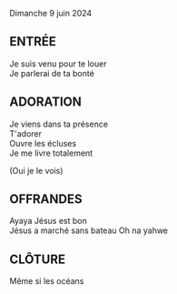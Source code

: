 Dimanche 9 juin 2024    
  
## ENTRÉE    
Je suis venu pour te louer  
Je parlerai de ta bonté  

## ADORATION    
Je viens dans ta présence  
T'adorer  
Ouvre les écluses  
Je me livre totalement  

(Oui je le vois)  

## OFFRANDES    
Ayaya Jésus est bon  
Jésus a marché sans bateau
Oh na yahwe  

## CLÔTURE
Même si les océans  
